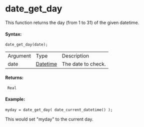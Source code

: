 # date_get_day

This function returns the day (from 1 to 31) of the given datetime.

#### Syntax:

``` gml
date_get_day(date);
```

|          |                                                                                                                         |                    |
|----------|-------------------------------------------------------------------------------------------------------------------------|--------------------|
| Argument | Type                                                                                                                    | Description        |
| date     |  [Datetime](../../../../../GameMaker_Language/GML_Reference/Maths_And_Numbers/Date_And_Time/date_current_datetime)  | The date to check. |

#### Returns:

``` gml
 Real
```

#### Example:

``` gml
myday = date_get_day( date_current_datetime() );
```

This would set "myday" to the current day.
